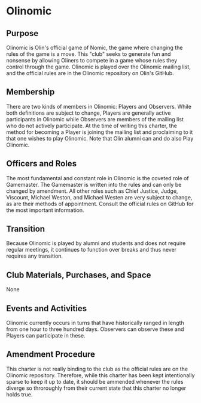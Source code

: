 # Olinomic

## Purpose
Olinomic is Olin's official game of Nomic, the game where changing the rules of the game is a move. This "club" seeks to generate fun and nonsense by allowing Oliners to compete in a game whose rules they control through the game. Olinomic is played over the Olinomic mailing list, and the official rules are in the Olinomic repository on Olin's GitHub.

## Membership
There are two kinds of members in Olinomic: Players and Observers. While both definitions are subject to change, Players are generally active participants in Olinomic while Observers are members of the mailing list who do not actively participate. At the time of writing this charter, the method for becoming a Player is joining the mailing list and proclaiming to it that one wishes to play Olinomic. Note that Olin alumni can and do also Play Olinomic.

## Officers and Roles
The most fundamental and constant role in Olinomic is the coveted role of Gamemaster. The Gamemaster is written into the rules and can only be changed by amendment. All other roles such as Chief Justice, Judge, Viscount, Michael Weston, and Michael Westen are very subject to change, as are their methods of appointment. Consult the official rules on GitHub for the most important information.

## Transition
Because Olinomic is played by alumni and students and does not require regular meetings, it continues to function over breaks and thus never requires any transition.

## Club Materials, Purchases, and Space
None

## Events and Activities
Olinomic currently occurs in turns that have historically ranged in length from one hour to three hundred days. Observers can observe these and Players can participate in these.

## Amendment Procedure
This charter is not really binding to the club as the official rules are on the Olinomic repository. Therefore, while this charter has been kept intentionally sparse to keep it up to date, it should be ammended whenever the rules diverge so throroughly from their current state that this charter no longer holds true.
